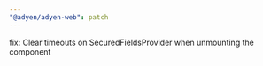 ```yaml
---
"@adyen/adyen-web": patch
---
```


fix: Clear timeouts on SecuredFieldsProvider when unmounting the component
